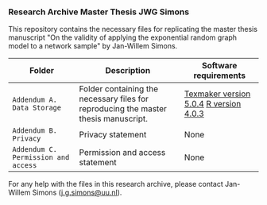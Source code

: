 ### Research Archive Master Thesis JWG Simons
This repository contains the necessary files for replicating the master thesis manuscript "On the validity of applying the exponential random graph model to a network sample" by Jan-Willem Simons. 

| Folder | Description | Software requirements |
| ----------- | ----------- | ----------------- |
| `Addendum A. Data Storage` | Folder containing the necessary files for reproducing the master thesis manuscript. | [Texmaker version 5.0.4](https://www.xm1math.net/texmaker/) [R version 4.0.3](https://cran.r-project.org/bin/windows/base/) |
| `Addendum B. Privacy` | Privacy statement | None |
| `Addendum C. Permission and access` | Permission and access statement | None |

For any help with the files in this research archive, please contact Jan-Willem Simons (j.g.simons@uu.nl).
